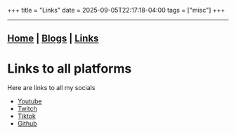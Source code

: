 +++
title = "Links"
date = 2025-09-05T22:17:18-04:00
tags = ["misc"]
+++

---
[Home](/) | [Blogs](/blogs) | [Links](/misc/links)
---

# Links to all platforms

Here are links to all my socials

- [Youtube](https://www.youtube.com/@itsvixbe)
- [Twitch](https://www.twitch.tv/itsvixbe)
- [Tiktok](https://www.tiktok.com/@itsvixbe)
- [Github](https://www.github.com/redkittty)
